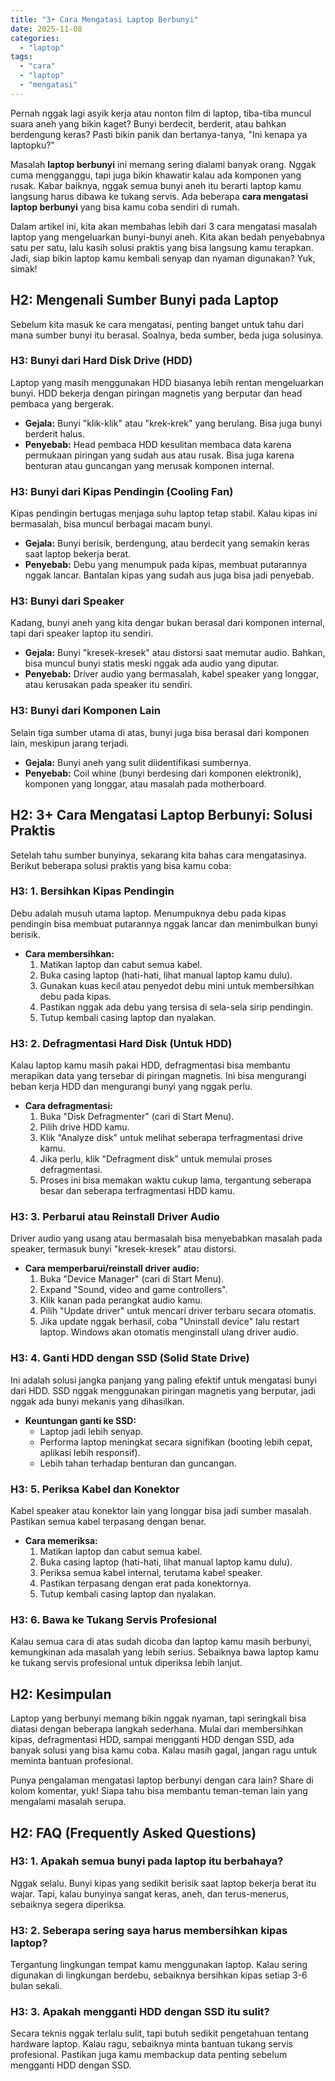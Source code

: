 ```yaml
---
title: "3+ Cara Mengatasi Laptop Berbunyi"
date: 2025-11-08
categories: 
  - "laptop"
tags: 
  - "cara"
  - "laptop"
  - "mengatasi"
---
```


Pernah nggak lagi asyik kerja atau nonton film di laptop, tiba-tiba muncul suara aneh yang bikin kaget? Bunyi berdecit, berderit, atau bahkan berdengung keras? Pasti bikin panik dan bertanya-tanya, "Ini kenapa ya laptopku?"

Masalah **laptop berbunyi** ini memang sering dialami banyak orang. Nggak cuma mengganggu, tapi juga bikin khawatir kalau ada komponen yang rusak. Kabar baiknya, nggak semua bunyi aneh itu berarti laptop kamu langsung harus dibawa ke tukang servis. Ada beberapa **cara mengatasi laptop berbunyi** yang bisa kamu coba sendiri di rumah.

Dalam artikel ini, kita akan membahas lebih dari 3 cara mengatasi masalah laptop yang mengeluarkan bunyi-bunyi aneh. Kita akan bedah penyebabnya satu per satu, lalu kasih solusi praktis yang bisa langsung kamu terapkan. Jadi, siap bikin laptop kamu kembali senyap dan nyaman digunakan? Yuk, simak!

## H2: Mengenali Sumber Bunyi pada Laptop

Sebelum kita masuk ke cara mengatasi, penting banget untuk tahu dari mana sumber bunyi itu berasal. Soalnya, beda sumber, beda juga solusinya.

### H3: Bunyi dari Hard Disk Drive (HDD)

Laptop yang masih menggunakan HDD biasanya lebih rentan mengeluarkan bunyi. HDD bekerja dengan piringan magnetis yang berputar dan head pembaca yang bergerak.

- **Gejala:** Bunyi "klik-klik" atau "krek-krek" yang berulang. Bisa juga bunyi berderit halus.
- **Penyebab:** Head pembaca HDD kesulitan membaca data karena permukaan piringan yang sudah aus atau rusak. Bisa juga karena benturan atau guncangan yang merusak komponen internal.

### H3: Bunyi dari Kipas Pendingin (Cooling Fan)

Kipas pendingin bertugas menjaga suhu laptop tetap stabil. Kalau kipas ini bermasalah, bisa muncul berbagai macam bunyi.

- **Gejala:** Bunyi berisik, berdengung, atau berdecit yang semakin keras saat laptop bekerja berat.
- **Penyebab:** Debu yang menumpuk pada kipas, membuat putarannya nggak lancar. Bantalan kipas yang sudah aus juga bisa jadi penyebab.

### H3: Bunyi dari Speaker

Kadang, bunyi aneh yang kita dengar bukan berasal dari komponen internal, tapi dari speaker laptop itu sendiri.

- **Gejala:** Bunyi "kresek-kresek" atau distorsi saat memutar audio. Bahkan, bisa muncul bunyi statis meski nggak ada audio yang diputar.
- **Penyebab:** Driver audio yang bermasalah, kabel speaker yang longgar, atau kerusakan pada speaker itu sendiri.

### H3: Bunyi dari Komponen Lain

Selain tiga sumber utama di atas, bunyi juga bisa berasal dari komponen lain, meskipun jarang terjadi.

- **Gejala:** Bunyi aneh yang sulit diidentifikasi sumbernya.
- **Penyebab:** Coil whine (bunyi berdesing dari komponen elektronik), komponen yang longgar, atau masalah pada motherboard.

## H2: 3+ Cara Mengatasi Laptop Berbunyi: Solusi Praktis

Setelah tahu sumber bunyinya, sekarang kita bahas cara mengatasinya. Berikut beberapa solusi praktis yang bisa kamu coba:

### H3: 1. Bersihkan Kipas Pendingin

Debu adalah musuh utama laptop. Menumpuknya debu pada kipas pendingin bisa membuat putarannya nggak lancar dan menimbulkan bunyi berisik.

- **Cara membersihkan:**
    1. Matikan laptop dan cabut semua kabel.
    2. Buka casing laptop (hati-hati, lihat manual laptop kamu dulu).
    3. Gunakan kuas kecil atau penyedot debu mini untuk membersihkan debu pada kipas.
    4. Pastikan nggak ada debu yang tersisa di sela-sela sirip pendingin.
    5. Tutup kembali casing laptop dan nyalakan.

### H3: 2. Defragmentasi Hard Disk (Untuk HDD)

Kalau laptop kamu masih pakai HDD, defragmentasi bisa membantu merapikan data yang tersebar di piringan magnetis. Ini bisa mengurangi beban kerja HDD dan mengurangi bunyi yang nggak perlu.

- **Cara defragmentasi:**
    1. Buka "Disk Defragmenter" (cari di Start Menu).
    2. Pilih drive HDD kamu.
    3. Klik "Analyze disk" untuk melihat seberapa terfragmentasi drive kamu.
    4. Jika perlu, klik "Defragment disk" untuk memulai proses defragmentasi.
    5. Proses ini bisa memakan waktu cukup lama, tergantung seberapa besar dan seberapa terfragmentasi HDD kamu.

### H3: 3. Perbarui atau Reinstall Driver Audio

Driver audio yang usang atau bermasalah bisa menyebabkan masalah pada speaker, termasuk bunyi "kresek-kresek" atau distorsi.

- **Cara memperbarui/reinstall driver audio:**
    1. Buka "Device Manager" (cari di Start Menu).
    2. Expand "Sound, video and game controllers".
    3. Klik kanan pada perangkat audio kamu.
    4. Pilih "Update driver" untuk mencari driver terbaru secara otomatis.
    5. Jika update nggak berhasil, coba "Uninstall device" lalu restart laptop. Windows akan otomatis menginstall ulang driver audio.

### H3: 4. Ganti HDD dengan SSD (Solid State Drive)

Ini adalah solusi jangka panjang yang paling efektif untuk mengatasi bunyi dari HDD. SSD nggak menggunakan piringan magnetis yang berputar, jadi nggak ada bunyi mekanis yang dihasilkan.

- **Keuntungan ganti ke SSD:**
    - Laptop jadi lebih senyap.
    - Performa laptop meningkat secara signifikan (booting lebih cepat, aplikasi lebih responsif).
    - Lebih tahan terhadap benturan dan guncangan.

### H3: 5. Periksa Kabel dan Konektor

Kabel speaker atau konektor lain yang longgar bisa jadi sumber masalah. Pastikan semua kabel terpasang dengan benar.

- **Cara memeriksa:**
    1. Matikan laptop dan cabut semua kabel.
    2. Buka casing laptop (hati-hati, lihat manual laptop kamu dulu).
    3. Periksa semua kabel internal, terutama kabel speaker.
    4. Pastikan terpasang dengan erat pada konektornya.
    5. Tutup kembali casing laptop dan nyalakan.

### H3: 6. Bawa ke Tukang Servis Profesional

Kalau semua cara di atas sudah dicoba dan laptop kamu masih berbunyi, kemungkinan ada masalah yang lebih serius. Sebaiknya bawa laptop kamu ke tukang servis profesional untuk diperiksa lebih lanjut.

## H2: Kesimpulan

Laptop yang berbunyi memang bikin nggak nyaman, tapi seringkali bisa diatasi dengan beberapa langkah sederhana. Mulai dari membersihkan kipas, defragmentasi HDD, sampai mengganti HDD dengan SSD, ada banyak solusi yang bisa kamu coba. Kalau masih gagal, jangan ragu untuk meminta bantuan profesional.

Punya pengalaman mengatasi laptop berbunyi dengan cara lain? Share di kolom komentar, yuk! Siapa tahu bisa membantu teman-teman lain yang mengalami masalah serupa.

## H2: FAQ (Frequently Asked Questions)

### H3: 1. Apakah semua bunyi pada laptop itu berbahaya?

Nggak selalu. Bunyi kipas yang sedikit berisik saat laptop bekerja berat itu wajar. Tapi, kalau bunyinya sangat keras, aneh, dan terus-menerus, sebaiknya segera diperiksa.

### H3: 2. Seberapa sering saya harus membersihkan kipas laptop?

Tergantung lingkungan tempat kamu menggunakan laptop. Kalau sering digunakan di lingkungan berdebu, sebaiknya bersihkan kipas setiap 3-6 bulan sekali.

### H3: 3. Apakah mengganti HDD dengan SSD itu sulit?

Secara teknis nggak terlalu sulit, tapi butuh sedikit pengetahuan tentang hardware laptop. Kalau ragu, sebaiknya minta bantuan tukang servis profesional. Pastikan juga kamu membackup data penting sebelum mengganti HDD dengan SSD.
